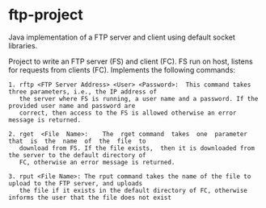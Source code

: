 # ftp-project
Java implementation of a FTP server and client using default socket libraries.

Project to write an FTP server (FS) and client (FC).  FS run on host, listens for requests from clients (FC).  Implements the following 
commands:

    1. rftp <FTP Server Address> <User> <Password>:  This command takes three parameters, i.e., the IP address of 
       the server where FS is running, a user name and a password. If the provided user name and password are 
       correct, then access to the FS is allowed otherwise an error message is returned.
    
    2. rget  <File  Name>:    The  rget command  takes  one  parameter  that  is  the  name  of  the  file  to 
       download from FS. If the file exists,  then it is downloaded from the server to the default directory of 
       FC, otherwise an error message is returned.
    
    3. rput <File Name>: The rput command takes the name of the file to upload to the FTP server, and uploads 
       the file if it exists in the default directory of FC, otherwise informs the user that the file does not exist

